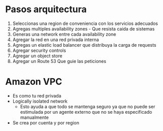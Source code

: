 # Pasos arquitectura
  1. Seleccionas una region de conveniencia con los servicios adecuados
  2. Agregas multiples availability zones
    - Que resista caida de sistemas
  3. Generas una network entre cada availability zone
  4. Agregar la red en una red privada interna
  5. Agregas un elastic load balancer que distribuya la carga de requests
  6. Agregar security controls
  7. Agregar un object store
  8. Agregar un Route 53 Que guie las peticiones

# Amazon VPC
  - Es como tu red privada
  - Logically isolated network
    - Esto ayuda a que todo se mantenga seguro ya que no puede ser estimulada por un agente externo que no se haya especificado manualmente
  - Se crea por cuenta y por region 